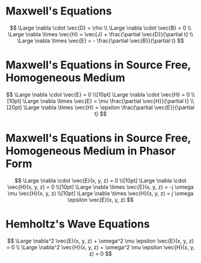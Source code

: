 # Maxwell's Equations

$$
\Large \nabla \cdot \vec{D} = \rho \\
\Large \nabla \cdot \vec{B} = 0 \\
\Large \nabla \times \vec{H} = \vec{J} + \frac{\partial \vec{D}}{\partial t} \\
\Large \nabla \times \vec{E} = - \frac{\partial \vec{B}}{\partial t}
$$

# Maxwell's Equations in Source Free, Homogeneous Medium

$$
\Large \nabla \cdot \vec{E} = 0 \\[10pt]
\Large \nabla \cdot \vec{H} = 0 \\[10pt]
\Large \nabla \times \vec{E} = \mu \frac{\partial \vec{H}}{\partial t} \\[20pt]
\Large \nabla \times \vec{H} = \epsilon \frac{\partial \vec{E}}{\partial t}
$$

# Maxwell's Equations in Source Free, Homogeneous Medium in Phasor Form

$$
\Large \nabla \cdot \vec{E}(x, y, z) = 0 \\[10pt]
\Large \nabla \cdot \vec{H}(x, y, z) = 0 \\[10pt]
\Large \nabla \times \vec{E}(x, y, z) = -j \omega \mu \vec{H}(x, y, z) \\[10pt]
\Large \nabla \times \vec{H}(x, y, z) = j \omega \epsilon \vec{E}(x, y, z)
$$

# Hemholtz's Wave Equations

$$
\Large \nabla^2 \vec{E}(x, y, z) + \omega^2 \mu \epsilon \vec{E}(x, y, z) = 0 \\
\Large \nabla^2 \vec{H}(x, y, z) + \omega^2 \mu \epsilon \vec{H}(x, y, z) = 0
$$
